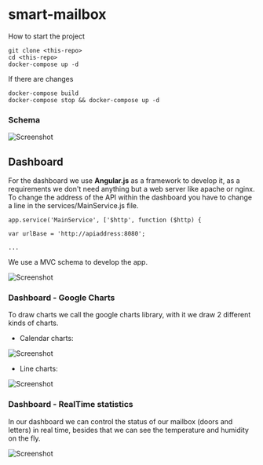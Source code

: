 # smart-mailbox

How to start the project

```
git clone <this-repo>
cd <this-repo>
docker-compose up -d
````

If there are changes
```
docker-compose build
docker-compose stop && docker-compose up -d
```
### Schema

![Screenshot](images/Smart-mailbox2.png)


## Dashboard

For the dashboard we use **Angular.js** as a framework to develop it, as a requirements we don't need anything but a web server like apache or nginx. To change the address of the API within the dashboard you have to change a line in the services/MainService.js file.

```
app.service('MainService', ['$http', function ($http) {

var urlBase = 'http://apiaddress:8080';

...
```

We use a MVC schema to develop the app.

![Screenshot](images/mvc-framework.png)

### Dashboard - Google Charts

To draw charts we call the google charts library, with it we draw 2 different kinds of charts.


* Calendar charts:

![Screenshot](images/cchart.png)

* Line charts:

![Screenshot](images/tchart.png)

### Dashboard - RealTime statistics

In our dashboard we can control the status of our mailbox (doors and letters) in real time, besides that we can see the temperature and humidity on the fly.

![Screenshot](images/realtimes.png) 